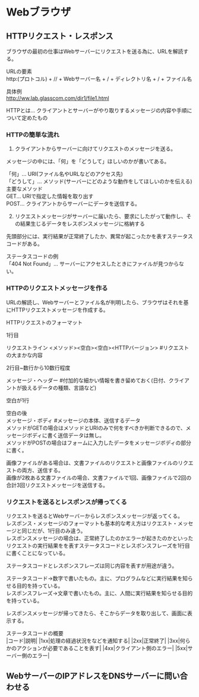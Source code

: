 # Webブラウザ

## HTTPリクエスト・レスポンス

ブラウザの最初の仕事はWebサーバーにリクエストを送る為に、URLを解読する。<br>

URLの要素<br>
http:(プロトコル) + // + Webサーバー名 + / + ディレクトリ名 + / + ファイル名<br> 

具体例<br>
http://ww.lab.glasscom.com/dir1/file1.html<br>

HTTPとは... クライアントとサーバーがやり取りするメッセージの内容や手順について定めたもの<br>

### HTTPの簡単な流れ

1. クライアントからサーバーに向けてリクエストのメッセージを送る。

メッセージの中には、「何」を「どうして」ほしいのかが書いてある。<br>

「何」... URI(ファイル名やURLなどのアクセス先)<br>
「どうして」... メソッド(サーバーにどのような動作をしてほしいのかを伝える)<br>
主要なメソッド<br>
GET... URIで指定した情報を取り出す<br>
POST... クライアントからサーバーにデータを送信する。<br>

2. リクエストメッセージがサーバーに届いたら、要求にしたがって動作し、その結果生じるデータをレスポンスメッセージに格納する

先頭部分には、実行結果が正常終了したか、異常が起こったかを表すステータスコードがある。<br>

ステータスコードの例<br>
「404 Not Found」... サーバーにアクセスしたときにファイルが見つからない。

### HTTPのリクエストメッセージを作る

URLの解読し、Webサーバーとファイル名が判明したら、ブラウザはそれを基にHTTPリクエストメッセージを作成する。

HTTPリクエストのフォーマット<br>

1行目<br>

リクエストライン  <メソッド><空白><URI><空白><HTTPバージョン> #リクエストの大まかな内容<br>

2行目~数行から10数行程度<br> 

メッセージ・ヘッダー   #付加的な細かい情報を書き留めておく(日付、クライアントが扱えるデータの種類、言語など)<br>

空白が1行<br>

空白の後<br>
メッセージ・ボディ #メッセージの本体、送信するデータ<br>
メソッドがGETの場合はメソッドとURIのみで何をすべきか判断できるので、メッセージボディに書く送信データは無し。<br>
メソッドがPOSTの場合はフォームに入力したデータをメッセージボディの部分に書く。<br>

画像ファイルがある場合は、文書ファイルのリクエストと画像ファイルのリクエストの両方、送信する。<br>
画像が2枚ある文書ファイルの場合、文書ファイルで1回、画像ファイルで2回の合計3回リクエストメッセージを送信する。

### リクエストを送るとレスポンスが帰ってくる

リクエストを送るとWebサーバーからレスポンスメッセージが返ってくる。<br>
レスポンス・メッセージのフォーマットも基本的な考え方はリクエスト・メッセージと同じだが、1行目のみ違う。<br>
レスポンスメッセージの場合は、正常終了したのかエラーが起きたのかといったリクエストの実行結果をを表すステータスコードとレスポンスフレーズを1行目に書くことになっている。<br>

ステータスコードとレスポンスフレーズは同じ内容を表すが用途が違う。<br>

ステータスコード→数字で書いたもの。主に、プログラムなどに実行結果を知らせる目的を持っている。<br>
レスポンスフレーズ→文章で書いたもの。主に、人間に実行結果を知らせる目的を持っている。<br>

レスポンスメッセージが帰ってきたら、そこからデータを取り出して、画面に表示する。<br>

ステータスコードの概要<br>
|コード|説明|
|1xx|処理の経過状況をなどを通知する|
|2xx|正常終了|
|3xx|何らかのアクションが必要であることを表す|
|4xx|クライアント側のエラー|
|5xx|サーバー側のエラー|

## WebサーバーのIPアドレスをDNSサーバーに問い合わせる







